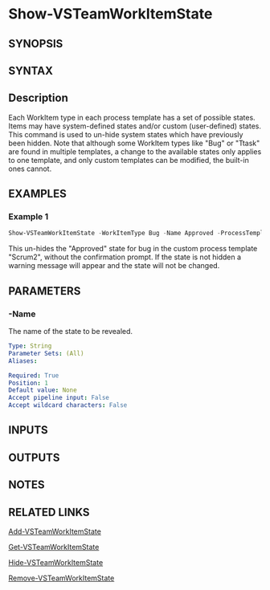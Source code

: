<!-- #include "./common/header.md" -->

# Show-VSTeamWorkItemState

## SYNOPSIS

<!-- #include "./synopsis/Show-VSTeamWorkItemState.md" -->

## SYNTAX

## Description

Each WorkItem type in each process template has a set of possible states.  Items may have system-defined states and/or custom (user-defined) states. This command is used to un-hide system states which have previously been hidden.  Note that although some WorkItem types like "Bug" or "Ttask" are found in multiple templates, a change to the available states only applies to one template, and only custom templates can be modified, the built-in ones cannot.


## EXAMPLES

### Example 1

```PowerShell
Show-VSTeamWorkItemState -WorkItemType Bug -Name Approved -ProcessTemplate Scrum2 -Force
```
This un-hides the "Approved" state for bug in the custom process template "Scrum2", without the confirmation prompt.
If the state is not hidden a warning message will appear and the state will not be changed.

## PARAMETERS

### -Name

The name of the state to be revealed.

```yaml
Type: String
Parameter Sets: (All)
Aliases:

Required: True
Position: 1
Default value: None
Accept pipeline input: False
Accept wildcard characters: False
```

<!-- #include "./params/forcegroup.md" -->

<!-- #include "./params/processTemplate.md" -->

<!-- #include "./params/workItemType.md" -->

## INPUTS

## OUTPUTS

## NOTES

## RELATED LINKS

[Add-VSTeamWorkItemState](Add-VSTeamWorkItemState.md)

[Get-VSTeamWorkItemState](Get-VSTeamWorkItemState.md)

[Hide-VSTeamWorkItemState](Hide-VSTeamWorkItemState.md)

[Remove-VSTeamWorkItemState](Remove-VSTeamWorkItemState.md)